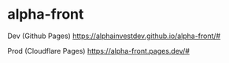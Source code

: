 # alpha-front

Dev (Github Pages)
https://alphainvestdev.github.io/alpha-front/#

Prod (Cloudflare Pages)
https://alpha-front.pages.dev/#